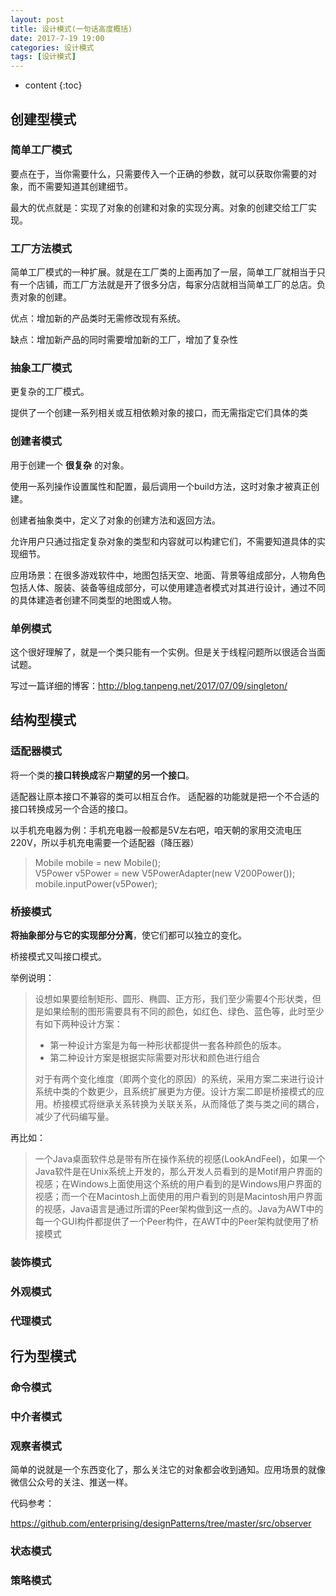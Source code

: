 ```yaml
---
layout: post
title: 设计模式(一句话高度概括)
date: 2017-7-19 19:00
categories: 设计模式
tags: [设计模式]
---
```


* content
{:toc}
## 创建型模式

### 简单工厂模式

要点在于，当你需要什么，只需要传入一个正确的参数，就可以获取你需要的对象，而不需要知道其创建细节。

最大的优点就是：实现了对象的创建和对象的实现分离。对象的创建交给工厂实现。

### 工厂方法模式

简单工厂模式的一种扩展。就是在工厂类的上面再加了一层，简单工厂就相当于只有一个店铺，而工厂方法就是开了很多分店，每家分店就相当简单工厂的总店。负责对象的创建。

优点：增加新的产品类时无需修改现有系统。

缺点：增加新产品的同时需要增加新的工厂，增加了复杂性

### 抽象工厂模式

更复杂的工厂模式。

提供了一个创建一系列相关或互相依赖对象的接口，而无需指定它们具体的类

### 创建者模式

用于创建一个 **很复杂** 的对象。

使用一系列操作设置属性和配置，最后调用一个build方法，这时对象才被真正创建。

创建者抽象类中，定义了对象的创建方法和返回方法。

允许用户只通过指定复杂对象的类型和内容就可以构建它们，不需要知道具体的实现细节。

应用场景：在很多游戏软件中，地图包括天空、地面、背景等组成部分，人物角色包括人体、服装、装备等组成部分，可以使用建造者模式对其进行设计，通过不同的具体建造者创建不同类型的地图或人物。

### 单例模式

这个很好理解了，就是一个类只能有一个实例。但是关于线程问题所以很适合当面试题。

写过一篇详细的博客：<http://blog.tanpeng.net/2017/07/09/singleton/>

## 结构型模式

### 适配器模式

将一个类的**接口转换成**客户**期望的另一个接口**。

适配器让原本接口不兼容的类可以相互合作。 适配器的功能就是把一个不合适的接口转换成另一个合适的接口。

以手机充电器为例：手机充电器一般都是5V左右吧，咱天朝的家用交流电压220V，所以手机充电需要一个适配器（降压器）

> Mobile mobile = new Mobile();  
> V5Power v5Power = new V5PowerAdapter(new V200Power());  
> mobile.inputPower(v5Power);

### 桥接模式

**将抽象部分与它的实现部分分离**，使它们都可以独立的变化。

桥接模式又叫接口模式。

举例说明：

> 设想如果要绘制矩形、圆形、椭圆、正方形，我们至少需要4个形状类，但是如果绘制的图形需要具有不同的颜色，如红色、绿色、蓝色等，此时至少有如下两种设计方案：  
>
> - 第一种设计方案是为每一种形状都提供一套各种颜色的版本。
> - 第二种设计方案是根据实际需要对形状和颜色进行组合
>
> 对于有两个变化维度（即两个变化的原因）的系统，采用方案二来进行设计系统中类的个数更少，且系统扩展更为方便。设计方案二即是桥接模式的应用。桥接模式将继承关系转换为关联关系，从而降低了类与类之间的耦合，减少了代码编写量。

再比如：

> 一个Java桌面软件总是带有所在操作系统的视感(LookAndFeel)，如果一个Java软件是在Unix系统上开发的，那么开发人员看到的是Motif用户界面的视感；在Windows上面使用这个系统的用户看到的是Windows用户界面的视感；而一个在Macintosh上面使用的用户看到的则是Macintosh用户界面的视感，Java语言是通过所谓的Peer架构做到这一点的。Java为AWT中的每一个GUI构件都提供了一个Peer构件，在AWT中的Peer架构就使用了桥接模式

### 装饰模式

### 外观模式

### 代理模式



## 行为型模式

### 命令模式

### 中介者模式

### 观察者模式

简单的说就是一个东西变化了，那么关注它的对象都会收到通知。应用场景的就像 微信公众号的关注、推送一样。

代码参考：

<https://github.com/enterprising/designPatterns/tree/master/src/observer>

### 状态模式

### 策略模式

